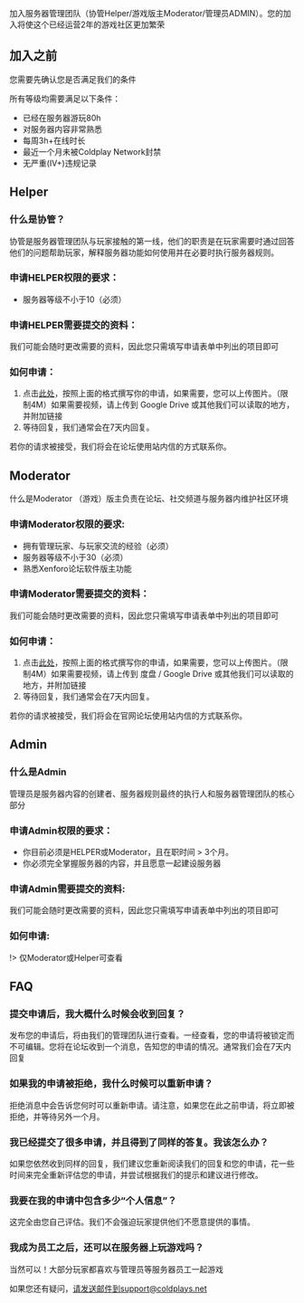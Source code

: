 加入服务器管理团队（协管Helper/游戏版主Moderator/管理员ADMIN）。您的加入将使这个已经运营2年的游戏社区更加繁荣   

## 加入之前

您需要先确认您是否满足我们的条件 


所有等级均需要满足以下条件：

- 已经在服务器游玩80h 
- 对服务器内容非常熟悉
- 每周3h+在线时长
- 最近一个月未被Coldplay Network封禁
- 无严重(IV+)违规记录

## Helper

### 什么是协管？
协管是服务器管理团队与玩家接触的第一线，他们的职责是在玩家需要时通过回答他们的问题帮助玩家，解释服务器功能如何使用并在必要时执行服务器规则。

### 申请HELPER权限的要求：
- 服务器等级不小于10（必须）

### 申请HELPER需要提交的资料：
我们可能会随时更改需要的资料，因此您只需填写申请表单中列出的项目即可

### 如何申请：
1. 点击[此处](https://coldplays.net/form/4/select)，按照上面的格式撰写你的申请，如果需要，您可以上传图片。（限制4M）如果需要视频，请上传到 Google Drive 或其他我们可以读取的地方，并附加链接
2. 等待回复，我们通常会在7天内回复。

若你的请求被接受，我们将会在论坛使用站内信的方式联系你。

## Moderator

什么是Moderator
（游戏）版主负责在论坛、社交频道与服务器内维护社区环境

### 申请Moderator权限的要求: 

- 拥有管理玩家、与玩家交流的经验（必须）
- 服务器等级不小于30（必须）
- 熟悉Xenforo论坛软件版主功能

### 申请Moderator需要提交的资料：
我们可能会随时更改需要的资料，因此您只需填写申请表单中列出的项目即可

### 如何申请：
1. 点击[此处](https://coldplays.net/form/4/select)，按照上面的格式撰写你的申请，如果需要，您可以上传图片。（限制4M）如果需要视频，请上传到 度盘 / Google Drive 或其他我们可以读取的地方，并附加链接
2. 等待回复，我们通常会在7天内回复。

若你的请求被接受，我们将会在官网论坛使用站内信的方式联系你。

## Admin

### 什么是Admin 
管理员是服务器内容的创建者、服务器规则最终的执行人和服务器管理团队的核心部分

### 申请Admin权限的要求：
- 你目前必须是HELPER或Moderator，且在职时间 > 3个月。
- 你必须完全掌握服务器的内容，并且愿意一起建设服务器

### 申请Admin需要提交的资料:
我们可能会随时更改需要的资料，因此您只需填写申请表单中列出的项目即可

### 如何申请: 
!> 仅Moderator或Helper可查看

## FAQ

### 提交申请后，我大概什么时候会收到回复？
发布您的申请后，将由我们的管理团队进行查看。一经查看，您的申请将被锁定而不可编辑。您将在论坛收到一个消息，告知您的申请的情况。通常我们会在7天内回复
### 如果我的申请被拒绝，我什么时候可以重新申请？
拒绝消息中会告诉您何时可以重新申请。请注意，如果您在此之前申请，将立即被拒绝，并等待另外一个月。

### 我已经提交了很多申请，并且得到了同样的答复。我该怎么办？
如果您依然收到同样的回复，我们建议您重新阅读我们的回复和您的申请，花一些时间来完全重新评估您的申请，并尝试根据我们的提示和建议进行修改。

### 我要在我的申请中包含多少“个人信息”？
这完全由您自己评估。我们不会强迫玩家提供他们不愿意提供的事情。

### 我成为员工之后，还可以在服务器上玩游戏吗？
当然可以！大部分玩家都喜欢与管理员等服务器员工一起游戏
 
如果您还有疑问，请发送邮件到support@coldplays.net